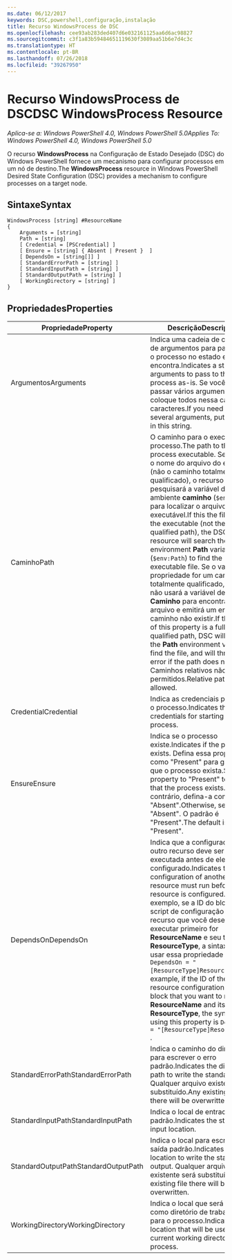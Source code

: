 ```yaml
---
ms.date: 06/12/2017
keywords: DSC,powershell,configuração,instalação
title: Recurso WindowsProcess de DSC
ms.openlocfilehash: cee93ab283ded407d6e032161125aa6d6ac98827
ms.sourcegitcommit: c3f1a83b59484651119630f3089aa51b6e7d4c3c
ms.translationtype: HT
ms.contentlocale: pt-BR
ms.lasthandoff: 07/26/2018
ms.locfileid: "39267950"
---
```

# <a name="dsc-windowsprocess-resource"></a><span data-ttu-id="0ec27-103">Recurso WindowsProcess de DSC</span><span class="sxs-lookup"><span data-stu-id="0ec27-103">DSC WindowsProcess Resource</span></span>

<span data-ttu-id="0ec27-104">_Aplica-se a: Windows PowerShell 4.0, Windows PowerShell 5.0_</span><span class="sxs-lookup"><span data-stu-id="0ec27-104">_Applies To: Windows PowerShell 4.0, Windows PowerShell 5.0_</span></span>

<span data-ttu-id="0ec27-105">O recurso **WindowsProcess** na Configuração de Estado Desejado (DSC) do Windows PowerShell fornece um mecanismo para configurar processos em um nó de destino.</span><span class="sxs-lookup"><span data-stu-id="0ec27-105">The **WindowsProcess** resource in Windows PowerShell Desired State Configuration (DSC) provides a mechanism to configure processes on a target node.</span></span>

## <a name="syntax"></a><span data-ttu-id="0ec27-106">Sintaxe</span><span class="sxs-lookup"><span data-stu-id="0ec27-106">Syntax</span></span>

```
WindowsProcess [string] #ResourceName
{
    Arguments = [string]
    Path = [string]
    [ Credential = [PSCredential] ]
    [ Ensure = [string] { Absent | Present }  ]
    [ DependsOn = [string[]] ]
    [ StandardErrorPath = [string] ]
    [ StandardInputPath = [string] ]
    [ StandardOutputPath = [string] ]
    [ WorkingDirectory = [string] ]
}
```

## <a name="properties"></a><span data-ttu-id="0ec27-107">Propriedades</span><span class="sxs-lookup"><span data-stu-id="0ec27-107">Properties</span></span>

| <span data-ttu-id="0ec27-108">Propriedade</span><span class="sxs-lookup"><span data-stu-id="0ec27-108">Property</span></span> | <span data-ttu-id="0ec27-109">Descrição</span><span class="sxs-lookup"><span data-stu-id="0ec27-109">Description</span></span> |
| --- | --- |
| <span data-ttu-id="0ec27-110">Argumentos</span><span class="sxs-lookup"><span data-stu-id="0ec27-110">Arguments</span></span>| <span data-ttu-id="0ec27-111">Indica uma cadeia de caracteres de argumentos para passar para o processo no estado em que se encontra.</span><span class="sxs-lookup"><span data-stu-id="0ec27-111">Indicates a string of arguments to pass to the process as-is.</span></span> <span data-ttu-id="0ec27-112">Se você precisar passar vários argumentos, coloque todos nessa cadeia de caracteres.</span><span class="sxs-lookup"><span data-stu-id="0ec27-112">If you need to pass several arguments, put them all in this string.</span></span>|
| <span data-ttu-id="0ec27-113">Caminho</span><span class="sxs-lookup"><span data-stu-id="0ec27-113">Path</span></span>| <span data-ttu-id="0ec27-114">O caminho para o executável do processo.</span><span class="sxs-lookup"><span data-stu-id="0ec27-114">The path to the process executable.</span></span> <span data-ttu-id="0ec27-115">Se esse for o nome do arquivo do executável (não o caminho totalmente qualificado), o recurso DSC pesquisará a variável de ambiente **caminho** (`$env:Path`) para localizar o arquivo executável.</span><span class="sxs-lookup"><span data-stu-id="0ec27-115">If this the file name of the executable (not the fully qualified path), the DSC resource will search the environment **Path** variable (`$env:Path`) to find the executable file.</span></span> <span data-ttu-id="0ec27-116">Se o valor dessa propriedade for um caminho totalmente qualificado, o DSC não usará a variável de ambiente **Caminho** para encontrar o arquivo e emitirá um erro se o caminho não existir.</span><span class="sxs-lookup"><span data-stu-id="0ec27-116">If the value of this property is a fully qualified path, DSC will not use the **Path** environment variable to find the file, and will throw an error if the path does not exist.</span></span> <span data-ttu-id="0ec27-117">Caminhos relativos não são permitidos.</span><span class="sxs-lookup"><span data-stu-id="0ec27-117">Relative paths are not allowed.</span></span>|
| <span data-ttu-id="0ec27-118">Credential</span><span class="sxs-lookup"><span data-stu-id="0ec27-118">Credential</span></span>| <span data-ttu-id="0ec27-119">Indica as credenciais para iniciar o processo.</span><span class="sxs-lookup"><span data-stu-id="0ec27-119">Indicates the credentials for starting the process.</span></span>|
| <span data-ttu-id="0ec27-120">Ensure</span><span class="sxs-lookup"><span data-stu-id="0ec27-120">Ensure</span></span>| <span data-ttu-id="0ec27-121">Indica se o processo existe.</span><span class="sxs-lookup"><span data-stu-id="0ec27-121">Indicates if the process exists.</span></span> <span data-ttu-id="0ec27-122">Defina essa propriedade como "Present" para garantir que o processo exista.</span><span class="sxs-lookup"><span data-stu-id="0ec27-122">Set this property to "Present" to ensure that the process exists.</span></span> <span data-ttu-id="0ec27-123">Caso contrário, defina-a como "Absent".</span><span class="sxs-lookup"><span data-stu-id="0ec27-123">Otherwise, set it to "Absent".</span></span> <span data-ttu-id="0ec27-124">O padrão é "Present".</span><span class="sxs-lookup"><span data-stu-id="0ec27-124">The default is "Present".</span></span>|
| <span data-ttu-id="0ec27-125">DependsOn</span><span class="sxs-lookup"><span data-stu-id="0ec27-125">DependsOn</span></span> | <span data-ttu-id="0ec27-126">Indica que a configuração de outro recurso deve ser executada antes de ele ser configurado.</span><span class="sxs-lookup"><span data-stu-id="0ec27-126">Indicates that the configuration of another resource must run before this resource is configured.</span></span> <span data-ttu-id="0ec27-127">Por exemplo, se a ID do bloco de script de configuração do recurso que você deseja executar primeiro for **ResourceName** e seu tipo for **ResourceType**, a sintaxe para usar essa propriedade será `DependsOn = "[ResourceType]ResourceName"`.</span><span class="sxs-lookup"><span data-stu-id="0ec27-127">For example, if the ID of the resource configuration script block that you want to run first is **ResourceName** and its type is **ResourceType**, the syntax for using this property is `DependsOn = "[ResourceType]ResourceName"` .</span></span>|
| <span data-ttu-id="0ec27-128">StandardErrorPath</span><span class="sxs-lookup"><span data-stu-id="0ec27-128">StandardErrorPath</span></span>| <span data-ttu-id="0ec27-129">Indica o caminho do diretório para escrever o erro padrão.</span><span class="sxs-lookup"><span data-stu-id="0ec27-129">Indicates the directory path to write the standard error.</span></span> <span data-ttu-id="0ec27-130">Qualquer arquivo existente será substituído.</span><span class="sxs-lookup"><span data-stu-id="0ec27-130">Any existing file there will be overwritten.</span></span>|
| <span data-ttu-id="0ec27-131">StandardInputPath</span><span class="sxs-lookup"><span data-stu-id="0ec27-131">StandardInputPath</span></span>| <span data-ttu-id="0ec27-132">Indica o local de entrada padrão.</span><span class="sxs-lookup"><span data-stu-id="0ec27-132">Indicates the standard input location.</span></span>|
| <span data-ttu-id="0ec27-133">StandardOutputPath</span><span class="sxs-lookup"><span data-stu-id="0ec27-133">StandardOutputPath</span></span>| <span data-ttu-id="0ec27-134">Indica o local para escrever a saída padrão.</span><span class="sxs-lookup"><span data-stu-id="0ec27-134">Indicates the location to write the standard output.</span></span> <span data-ttu-id="0ec27-135">Qualquer arquivo existente será substituído.</span><span class="sxs-lookup"><span data-stu-id="0ec27-135">Any existing file there will be overwritten.</span></span>|
| <span data-ttu-id="0ec27-136">WorkingDirectory</span><span class="sxs-lookup"><span data-stu-id="0ec27-136">WorkingDirectory</span></span>| <span data-ttu-id="0ec27-137">Indica o local que será usado como diretório de trabalho atual para o processo.</span><span class="sxs-lookup"><span data-stu-id="0ec27-137">Indicates the location that will be used as the current working directory for the process.</span></span>|
